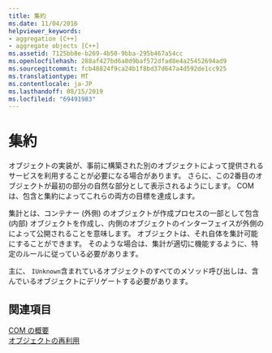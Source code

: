```yaml
---
title: 集約
ms.date: 11/04/2016
helpviewer_keywords:
- aggregation [C++]
- aggregate objects [C++]
ms.assetid: 7125bb8e-b269-4b50-9bba-295b467a54cc
ms.openlocfilehash: 288af427bd6a8d9baf572dfad8e4a25452694ad9
ms.sourcegitcommit: fcb48824f9ca24b1f8bd37d647a4d592de1cc925
ms.translationtype: MT
ms.contentlocale: ja-JP
ms.lasthandoff: 08/15/2019
ms.locfileid: "69491983"
---
```

# <a name="aggregation"></a>集約

オブジェクトの実装が、事前に構築された別のオブジェクトによって提供されるサービスを利用することが必要になる場合があります。 さらに、この2番目のオブジェクトが最初の部分の自然な部分として表示されるようにします。 COM は、包含と集約によってこれらの両方の目標を達成します。

集計とは、コンテナー (外側) のオブジェクトが作成プロセスの一部として包含 (内部) オブジェクトを作成し、内側のオブジェクトのインターフェイスが外側のによって公開されることを意味します。 オブジェクトは、それ自体を集計可能にすることができます。 そのような場合は、集計が適切に機能するように、特定のルールに従っている必要があります。

主に、 `IUnknown`含まれているオブジェクトのすべてのメソッド呼び出しは、含んでいるオブジェクトにデリゲートする必要があります。

## <a name="see-also"></a>関連項目

[COM の概要](../atl/introduction-to-com.md)<br/>
[オブジェクトの再利用](/windows/win32/com/reusing-objects)
